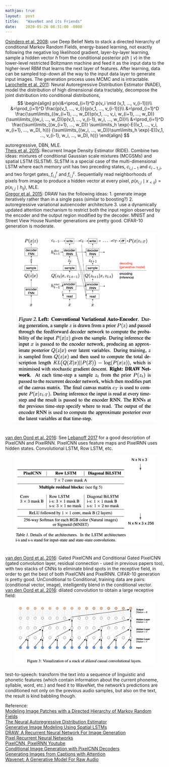 ```yaml
---
mathjax: true
layout:  post
title:   "WaveNet and its Friends"
date:    2020-05-26 08:31:00 -0800
---
```


[Osindero et al. 2008][Modeling Image Patches with a Directed Hierarchy of Markov Random Fields]: use Deep Belief Nets to stack a directed hierarchy of conditional Markov Random Fields, energy-based learning, not exactly following the negative log likelihood gradient, layer-by-layer learning, sample a hidden vector $h$ from the conditional posterior $p(h \mid v)$ in the lower-level restricted Boltzmann machine and feed it as the input data to the higher-level RBM that learns the next layer of features. After learning, data can be sampled top-down all the way to the input data layer to generate input images. The generation process uses MCMC and is intractable.  
[Larochelle et al. 2011][The Neural Autoregressive Distribution Estimator]: Neural Autoregressive Distribution Estimator (NADE), model the distribution of high dimensional data tractably, decompose the joint distribution into conditional distributions,
$$
\begin{align}
p(v)&=\prod_{i=1}^D p(v_i \mid (v_1, ..., v_{i-1}))\\
&=\prod_{i=1}^D \frac{p(v_1, ..., v_i)}{p(v_1, ..., v_{i-1})}\\
&=\prod_{i=1}^D \frac{\sum\limits_{(w_{i+1}, ..., w_D)}p(v_1, ..., v_i, w_{i+1}, ..., w_D)}{\sum\limits_{(w_i, ..., w_D)}p(v_1, ..., v_{i-1}, w_i, ..., w_D)}\\
&=\prod_{i=1}^D \frac{\sum\limits_{(w_{i+1}, ..., w_D)} \sum\limits_h \exp(-E((v_1, ..., v_i, w_{i+1}, ..., w_D), h))} {\sum\limits_{(w_i, ..., w_D)}\sum\limits_h \exp(-E((v_1, ..., v_{i-1}, w_i, ..., w_D), h))}
\end{align}
$$


autoregressive, DBN, MLE.  
[Theis et al. 2015][Generative Image Modeling Using Spatial LSTMs]: Recurrent Image Density Estimator (RIDE). Combine two ideas: mixtures of conditional Gaussian scale mixtures (MCGSMs) and spatial LSTM (SLSTM). SLSTM is a special case of the multi-dimensional LSTM where each memory unit has two preceding states, $c_{i,j−1}$ and $c_{i−1,j}$, and two forget gates, $f_{i,j}^r$ and $f_{i,j}^c$. Sequentially read neighborhoods of pixels from image to produce a hidden vector at every pixel, $p(x_{i,j} \mid x_{<ij}) = p(x_{i,j} \mid h_{ij})$, MLE.  
[Gregor et al. 2015][DRAW: A Recurrent Neural Network For Image Generation]: DRAW has the following ideas: 1. generate image iteratively rather than in a single pass (similar to boosting?) 2. autoregressive variational autoencoder architecture 3. use a dynamically updated attention mechanism to restrict both the input region observed by the encoder and the output region modified by the decoder. MNIST and Street View House Number generations are pretty good. CIFAR-10 generation is moderate.
<center><img src="../assets/draw.png" width="450"/></center>
<br />

[van den Oord et al. 2016][Pixel Recurrent Neural Networks]: See [Lebanoff 2017][PixelCNN, PixelRNN Youtube] for a good description of PixelCNN and PixelRNN. PixelCNN uses feature maps and PixelRNN uses hidden states. Convolutional LSTM, Row LSTM, etc.
<center><img src="../assets/pixelcnnrnn.png" width="450"/></center>
<br />

[van den Oord et al. 2016][Conditional Image Generation with PixelCNN Decoders]: Gated PixelCNN and Conditional Gated PixelCNN (gated convolution layer, residual connection - used in previous papers too), with two stacks of CNNs to eliminate blind spots in the receptive field, in order to get the best of both PixelCNN and PixelRNN. CIFAR-10 generation is pretty good. UnConditional to Conditional, training data are pairs: (conditional vector, image), intelligently blend in the conditional vector.  
[van den Oord et al. 2016][Wavenet: A Generative Model For Raw Audio]: dilated convolution to obtain a large receptive field:
<center><img src="../assets/wavenet.png" width="450"/></center>
<br />
test-to-speech: transform the text into a sequence of linguistic and phonetic features (which contain information about the current phoneme, syllable, word, etc.) and feed it to WaveNet, the network’s predictions are conditioned not only on the previous audio samples, but also on the text, the result is kind babbling though.

Reference:  
[Modeling Image Patches with a Directed Hierarchy of Markov Random Fields][Modeling Image Patches with a Directed Hierarchy of Markov Random Fields]  
[The Neural Autoregressive Distribution Estimator][The Neural Autoregressive Distribution Estimator]  
[Generative Image Modeling Using Spatial LSTMs][Generative Image Modeling Using Spatial LSTMs]  
[DRAW: A Recurrent Neural Network For Image Generation][DRAW: A Recurrent Neural Network For Image Generation]  
[Pixel Recurrent Neural Networks][Pixel Recurrent Neural Networks]  
[PixelCNN, PixelRNN Youtube][PixelCNN, PixelRNN Youtube]  
[Conditional Image Generation with PixelCNN Decoders][Conditional Image Generation with PixelCNN Decoders]  
[Generating Images from Captions with Attention][Generating Images from Captions with Attention]  
[Wavenet: A Generative Model For Raw Audio][Wavenet: A Generative Model For Raw Audio]  

[Modeling Image Patches with a Directed Hierarchy of Markov Random Fields]: https://papers.nips.cc/paper/3279-modeling-image-patches-with-a-directed-hierarchy-of-markov-random-fields.pdf
[The Neural Autoregressive Distribution Estimator]: http://proceedings.mlr.press/v15/larochelle11a/larochelle11a.pdf
[Generative Image Modeling Using Spatial LSTMs]: https://arxiv.org/pdf/1506.03478.pdf
[DRAW: A Recurrent Neural Network For Image Generation]: https://arxiv.org/pdf/1502.04623.pdf
[Pixel Recurrent Neural Networks]: https://arxiv.org/pdf/1601.06759.pdf
[PixelCNN, PixelRNN Youtube]: https://www.youtube.com/watch?v=-FFveGrG46w
[Conditional Image Generation with PixelCNN Decoders]: https://arxiv.org/pdf/1606.05328.pdf
[Generating Images from Captions with Attention]: https://arxiv.org/pdf/1511.02793.pdf
[Wavenet: A Generative Model For Raw Audio]: https://arxiv.org/pdf/1609.03499.pdf
